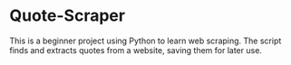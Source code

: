 # Quote-Scraper
This is a beginner project using Python to learn web scraping. The script finds and extracts quotes from a website, saving them for later use.
